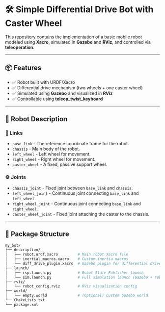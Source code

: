 # 🛠️ Simple Differential Drive Bot with Caster Wheel

This repository contains the implementation of a basic mobile robot modeled using **Xacro**, simulated in **Gazebo** and **RViz**, and controlled via **teleoperation**.

---

## 📦 Features

- ✅ Robot built with URDF/Xacro
- ✅ Differential drive mechanism (two wheels + one caster wheel)
- ✅ Simulated using **Gazebo** and visualized in **RViz**
- ✅ Controllable using **teleop_twist_keyboard**

---

## 🧱 Robot Description

### 🔗 Links

- `base_link` - The reference coordinate frame for the robot.
- `chassis` - Main body of the robot.
- `left_wheel` - Left wheel for movement.
- `right_wheel` - Right wheel for movement.
- `caster_wheel` - A fixed, passive support wheel.

### ⚙️ Joints

- `chassis_joint` - Fixed joint between `base_link` and `chassis`.
- `left_wheel_joint` - Continuous joint connecting `base_link` and `left_wheel`.
- `right_wheel_joint` - Continuous joint connecting `base_link` and `right_wheel`.
- `caster_wheel_joint` - Fixed joint attaching the caster to the chassis.

---

## 🧰 Package Structure

```bash
my_bot/
├── description/
│   ├── robot.urdf.xacro         # Main robot Xacro file
│   ├── inertial_macros.xacro    # Custom inertia macros
│   └── diff_drive_plugin.xacro  # Gazebo plugin for differential drive
├── launch/
│   ├── rsp.launch.py            # Robot State Publisher launch
│   └── sim.launch.py            # Full simulation launch (Gazebo + robot spawn)
├── rviz/
│   └── robot_config.rviz        # RViz visualization config
├── world/
│   └── empty.world              # (Optional) Custom Gazebo world
└── CMakeLists.txt
└── package.xml


